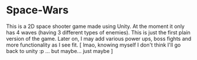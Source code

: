 # Space-Wars
This is a 2D space shooter game made using Unity.
At the moment it only has 4 waves (having 3 different types of enemies). 
This is just the first plain version of the game. Later on, I may add various power ups, boss fights and more functionality as I see fit. 
[ lmao, knowing myself I don't think I'll go back to unity :p ... but maybe... just maybe ]
